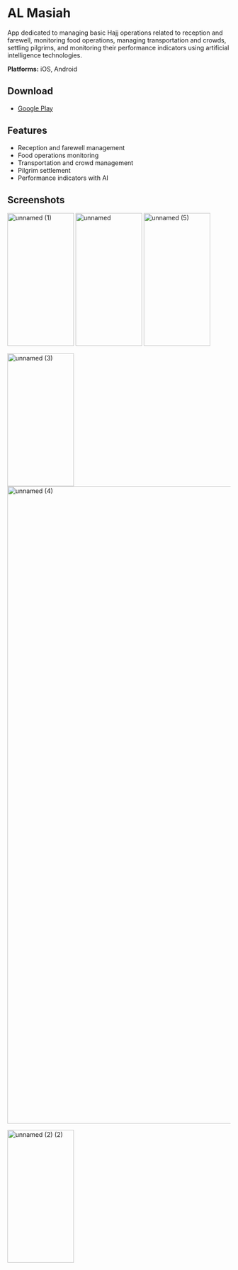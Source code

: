 # AL Masiah

App dedicated to managing basic Hajj operations related to reception and farewell, monitoring food operations, managing transportation and crowds, settling pilgrims, and monitoring their performance indicators using artificial intelligence technologies.

**Platforms:** iOS, Android

## Download

- [Google Play](https://play.google.com/store/apps/details?id=com.flutter.almasiah&hl=en)

## Features

- Reception and farewell management
- Food operations monitoring
- Transportation and crowd management
- Pilgrim settlement
- Performance indicators with AI

## Screenshots
<img width="150" height="300" alt="unnamed (1)" src="https://github.com/user-attachments/assets/bf24770c-3a82-4f40-9fcd-7df0a02046ce" />
<img width="150" height="300" alt="unnamed" src="https://github.com/user-attachments/assets/7da3e732-3dab-4447-8f12-1680412f51b8" />
<img width="150" height="300" alt="unnamed (5)" src="https://github.com/user-attachments/assets/87d35145-1112-4dc5-8262-7f28268855cc" />

<img width="150" height="300" alt="unnamed (3)" src="https://github.com/user-attachments/assets/9c792bb5-c98a-4055-a2e5-15c5fdf25d99" /><img width="665" height="1440" alt="unnamed (4)" src="https://github.com/user-attachments/assets/ae231b9c-539a-4cac-8a5f-9ef0319dc5d3" />

<img width="150" height="300" alt="unnamed (2) (2)" src="https://github.com/user-attachments/assets/5028b748-8c63-419f-8104-81883d49382b" />
